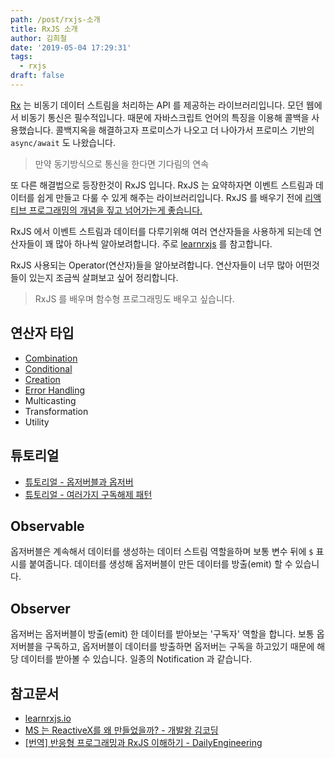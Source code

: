 ```yaml
---
path: /post/rxjs-소개
title: RxJS 소개
author: 김희철
date: '2019-05-04 17:29:31'
tags:
  - rxjs
draft: false
---
```


[Rx](http://reactivex.io/intro.html) 는 비동기 데이터 스트림을 처리하는 API 를 제공하는 라이브러리입니다. 모던 웹에서 비동기 통신은 필수적입니다. 때문에 자바스크립트 언어의 특징을 이용해 콜백을 사용했습니다. 콜백지옥을 해결하고자 프로미스가 나오고 더 나아가서 프로미스 기반의 `async/await` 도 나왔습니다.

> 만약 동기방식으로 통신을 한다면 기다림의 연속

또 다른 해결법으로 등장한것이 RxJS 입니다. RxJS 는 요약하자면 이벤트 스트림과 데이터를 쉽게 만들고 다룰 수 있게 해주는 라이브러리입니다. RxJS 를 배우기 전에 [리액티브 프로그래밍의 개념을 짚고 넘어가는게 좋습니다.](https://github.com/heecheolman/TIL/blob/master/angular/angular13.md)

RxJS 에서 이벤트 스트림과 데이터를 다루기위해 여러 연산자들을 사용하게 되는데 연산자들이 꽤 많아 하나씩 알아보려합니다. 주로 [learnrxjs](https://www.learnrxjs.io/) 를 참고합니다.

RxJS 사용되는 Operator(연산자)들을 알아보려합니다. 연산자들이 너무 많아 어떤것들이 있는지 조금씩 살펴보고 싶어 정리합니다.

> RxJS 를 배우며 함수형 프로그래밍도 배우고 싶습니다.

## 연산자 타입

- [Combination](https://github.com/heecheolman/TIL/blob/master/rxjs/rxjs-combination.md)
- [Conditional](https://github.com/heecheolman/TIL/blob/master/rxjs/rxjs-conditional.md)
- [Creation](https://github.com/heecheolman/TIL/blob/master/rxjs/rxjs-creation.md)
- [Error Handling](https://github.com/heecheolman/TIL/blob/master/rxjs/rxjs-error-handling.md)
- Multicasting
- Transformation
- Utility

## 튜토리얼

- [튜토리얼 - 옵저버블과 옵저버](https://github.com/heecheolman/TIL/blob/master/rxjs/rxjs-tutorial.md)
- [튜토리얼 - 여러가지 구독해제 패턴](https://github.com/heecheolman/TIL/blob/master/rxjs/rxjs-tutorial-unsubscribe.md)

## Observable

옵저버블은 계속해서 데이터를 생성하는 데이터 스트림 역할을하며 보통 변수 뒤에 `$` 표시를 붙여줍니다. 데이터를 생성해 옵저버블이 만든 데이터를 방출(emit) 할 수 있습니다.

## Observer

옵저버는 옵저버블이 방출(emit) 한 데이터를 받아보는 '구독자' 역할을 합니다. 보통 옵저버블을 구독하고, 옵저버블이 데이터를 방출하면 옵저버는 구독을 하고있기 때문에 해당 데이터를 받아볼 수 있습니다. 일종의 Notification 과 같습니다.

## 참고문서

- [learnrxjs.io](https://www.learnrxjs.io/)
- [MS 는 ReactiveX를 왜 만들었을까? - 개발왕 김코딩](https://huns.me/development/2051)
- [[번역] 반응형 프로그래밍과 RxJS 이해하기 - DailyEngineering](https://hyunseob.github.io/2016/10/09/understanding-reactive-programming-and-rxjs/)
